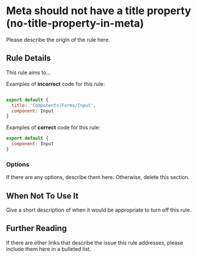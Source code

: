# Meta should not have a title property (no-title-property-in-meta)

Please describe the origin of the rule here.

## Rule Details

This rule aims to...

Examples of **incorrect** code for this rule:

```js

export default { 
  title: 'Components|Forms/Input',
  component: Input
}
```

Examples of **correct** code for this rule:

```js
export default { 
  component: Input
}
```

### Options

If there are any options, describe them here. Otherwise, delete this section.

## When Not To Use It

Give a short description of when it would be appropriate to turn off this rule.

## Further Reading

If there are other links that describe the issue this rule addresses, please include them here in a bulleted list.
